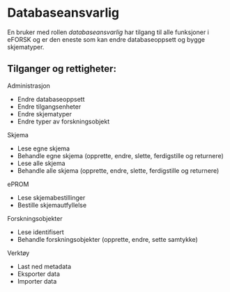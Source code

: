 # Databaseansvarlig

En bruker med rollen *databaseansvarlig* har tilgang til alle funksjoner i eFORSK og er den
eneste som kan endre databaseoppsett og bygge skjematyper.

## Tilganger og rettigheter:
Administrasjon
*	Endre databaseoppsett
*	Endre tilgangsenheter
*	Endre skjematyper
*	Endre typer av forskningsobjekt

Skjema
*	Lese egne skjema
*	Behandle egne skjema (opprette, endre, slette, ferdigstille og returnere)
*	Lese alle skjema
*	Behandle alle skjema (opprette, endre, slette, ferdigstille og returnere)

ePROM
*	Lese skjemabestillinger
*	Bestille skjemautfyllelse

Forskningsobjekter
*	Lese identifisert
*	Behandle forskningsobjekter (opprette, endre, sette samtykke)

Verktøy
*	Last ned metadata
*	Eksporter data
*	Importer data

